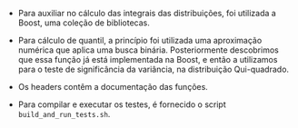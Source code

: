 - Para auxiliar no cálculo das integrais das distribuições, foi utilizada a Boost, uma coleção de bibliotecas.

- Para cálculo de quantil, a princípio foi utilizada uma aproximação numérica que aplica uma busca binária. Posteriormente descobrimos que essa função já está implementada na Boost, e então a utilizamos para o teste de significância da variância, na distribuição Qui-quadrado.

- Os headers contêm a documentação das funções.

- Para compilar e executar os testes, é fornecido o script `build_and_run_tests.sh`.
